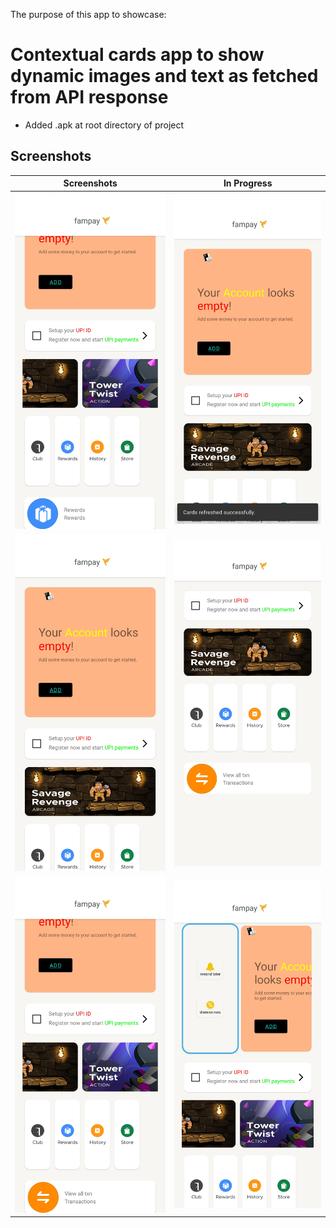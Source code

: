 The purpose of this app to showcase:

# Contextual cards app to show dynamic images and text as fetched from API response

- Added .apk at root directory of project
## Screenshots

| Screenshots            | In Progress                        |
|----------------	|------------------------------	|
| <img src="screenshots/screenshot_1.jpg" alt="drawing" style="width:300px;"/> | <img src="screenshots/screenshot_2.jpg" alt="drawing" style="width:300px;"/> |
| <img src="screenshots/screenshot_3.jpg" alt="drawing" style="width:300px;"/> | <img src="screenshots/screenshot_4.jpg" alt="drawing" style="width:300px;"/> |
| <img src="screenshots/screenshot_5.jpg" alt="drawing" style="width:300px;"/> | <img src="screenshots/screenshot_6.jpg" alt="drawing" style="width:300px;"/> |
